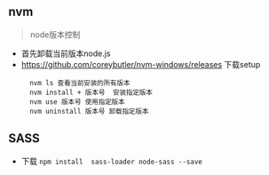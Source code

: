 ## nvm
> node版本控制

- 首先卸载当前版本node.js
- https://github.com/coreybutler/nvm-windows/releases 下载setup
  ```shell
    nvm ls 查看当前安装的所有版本
    nvm install + 版本号  安装指定版本
    nvm use 版本号 使用指定版本
    nvm uninstall 版本号 卸载指定版本
  ```
  
## SASS
- 下载
`npm install  sass-loader node-sass --save`
